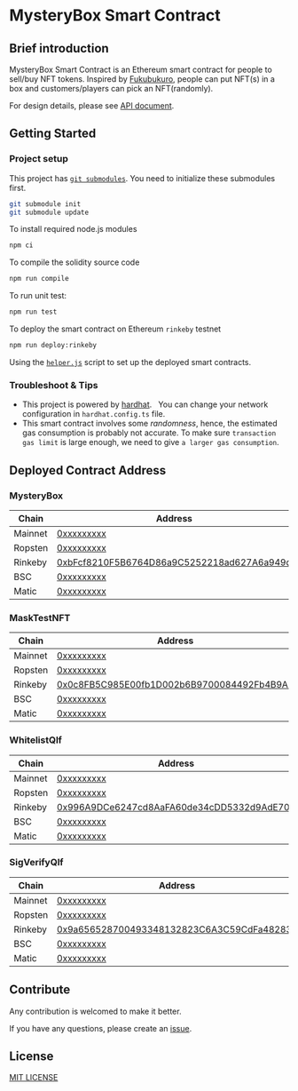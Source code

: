 # MysteryBox Smart Contract

## Brief introduction

MysteryBox Smart Contract is an Ethereum smart contract for people to sell/buy NFT tokens. Inspired by [Fukubukuro](https://en.wikipedia.org/wiki/Fukubukuro), people can put NFT(s) in a box and customers/players can pick an NFT(randomly).

For design details, please see [API document](docs/API.md).

## Getting Started

### Project setup

This project has [`git submodules`](https://git-scm.com/book/en/v2/Git-Tools-Submodules). You need to initialize these submodules first.

```bash
git submodule init
git submodule update
```

To install required node.js modules

```bash
npm ci
```

To compile the solidity source code

```bash
npm run compile
```

To run unit test:

```bash
npm run test
```

To deploy the smart contract on Ethereum `rinkeby` testnet

```bash
npm run deploy:rinkeby
```

Using the [`helper.js`](helper.js) script to set up the deployed smart contracts.

### Troubleshoot & Tips

- This project is powered by [hardhat](https://hardhat.org/).
  You can change your network configuration in `hardhat.config.ts` file.
- This smart contract involves some *randomness*, hence, the estimated gas consumption is probably not accurate. To make sure `transaction gas limit` is large enough, we need to give `a larger gas consumption`.

## Deployed Contract Address

### MysteryBox

| Chain   | Address                                                                                  |
| ------- | ---------------------------------------------------------------------------------------- |
| Mainnet | [0xxxxxxxxx][0xxxxxxxxx]                                                                 |
| Ropsten | [0xxxxxxxxx][0xxxxxxxxx]                                                                 |
| Rinkeby | [0xbFcf8210F5B6764D86a9C5252218ad627A6a949d][0xbFcf8210F5B6764D86a9C5252218ad627A6a949d] |
| BSC     | [0xxxxxxxxx][0xxxxxxxxx]                                                                 |
| Matic   | [0xxxxxxxxx][0xxxxxxxxx]                                                                 |

[0xxxxxxxxx]: https://etherscan.io/address/0xxxxxxxxx
[0xxxxxxxxx]: https://ropsten.etherscan.io/address/0xxxxxxxxx
[0xbFcf8210F5B6764D86a9C5252218ad627A6a949d]: https://rinkeby.etherscan.io/address/0xbFcf8210F5B6764D86a9C5252218ad627A6a949d
[0xxxxxxxxx]: https://bscscan.com/address/0xxxxxxxxx
[0xxxxxxxxx]: https://polygonscan.com/address/0xxxxxxxxx

### MaskTestNFT

| Chain   | Address                                                                                  |
| ------- | ---------------------------------------------------------------------------------------- |
| Mainnet | [0xxxxxxxxx][0xxxxxxxxx]                                                                 |
| Ropsten | [0xxxxxxxxx][0xxxxxxxxx]                                                                 |
| Rinkeby | [0x0c8FB5C985E00fb1D002b6B9700084492Fb4B9A8][0x0c8FB5C985E00fb1D002b6B9700084492Fb4B9A8] |
| BSC     | [0xxxxxxxxx][0xxxxxxxxx]                                                                 |
| Matic   | [0xxxxxxxxx][0xxxxxxxxx]                                                                 |

[0xxxxxxxxx]: https://etherscan.io/address/0xxxxxxxxx
[0xxxxxxxxx]: https://ropsten.etherscan.io/address/0xxxxxxxxx
[0x0c8FB5C985E00fb1D002b6B9700084492Fb4B9A8]: https://rinkeby.etherscan.io/address/0x0c8FB5C985E00fb1D002b6B9700084492Fb4B9A8
[0xxxxxxxxx]: https://bscscan.com/address/0xxxxxxxxx
[0xxxxxxxxx]: https://polygonscan.com/address/0xxxxxxxxx

### WhitelistQlf

| Chain   | Address                                                                                  |
| ------- | ---------------------------------------------------------------------------------------- |
| Mainnet | [0xxxxxxxxx][0xxxxxxxxx]                                                                 |
| Ropsten | [0xxxxxxxxx][0xxxxxxxxx]                                                                 |
| Rinkeby | [0x996A9DCe6247cd8AaFA60de34cDD5332d9AdE702][0x996A9DCe6247cd8AaFA60de34cDD5332d9AdE702] |
| BSC     | [0xxxxxxxxx][0xxxxxxxxx]                                                                 |
| Matic   | [0xxxxxxxxx][0xxxxxxxxx]                                                                 |

[0xxxxxxxxx]: https://etherscan.io/address/0xxxxxxxxx
[0xxxxxxxxx]: https://ropsten.etherscan.io/address/0xxxxxxxxx
[0x996A9DCe6247cd8AaFA60de34cDD5332d9AdE702]: https://rinkeby.etherscan.io/address/0x996A9DCe6247cd8AaFA60de34cDD5332d9AdE702
[0xxxxxxxxx]: https://bscscan.com/address/0xxxxxxxxx
[0xxxxxxxxx]: https://polygonscan.com/address/0xxxxxxxxx

### SigVerifyQlf

| Chain   | Address                                                                                  |
| ------- | ---------------------------------------------------------------------------------------- |
| Mainnet | [0xxxxxxxxx][0xxxxxxxxx]                                                                 |
| Ropsten | [0xxxxxxxxx][0xxxxxxxxx]                                                                 |
| Rinkeby | [0x9a656528700493348132823C6A3C59CdFa48283d][0x9a656528700493348132823C6A3C59CdFa48283d] |
| BSC     | [0xxxxxxxxx][0xxxxxxxxx]                                                                 |
| Matic   | [0xxxxxxxxx][0xxxxxxxxx]                                                                 |

[0xxxxxxxxx]: https://etherscan.io/address/0xxxxxxxxx
[0xxxxxxxxx]: https://ropsten.etherscan.io/address/0xxxxxxxxx
[0x9a656528700493348132823C6A3C59CdFa48283d]: https://rinkeby.etherscan.io/address/0x9a656528700493348132823C6A3C59CdFa48283d
[0xxxxxxxxx]: https://bscscan.com/address/0xxxxxxxxx
[0xxxxxxxxx]: https://polygonscan.com/address/0xxxxxxxxx

## Contribute

Any contribution is welcomed to make it better.

If you have any questions, please create an [issue](https://github.com/DimensionDev/MysteryBox/issues).

## License

[MIT LICENSE](LICENSE)